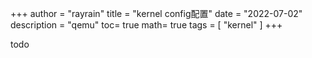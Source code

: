 +++
author = "rayrain"
title = "kernel config配置"
date = "2022-07-02"
description = "qemu"
toc= true
math= true
tags = [
    "kernel"
]
+++



todo
